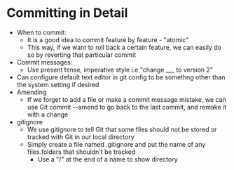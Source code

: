 # Committing in Detail
- When to commit:
    * It is a good idea to commit feature by feature - "atomic"
    * This way, if we want to roll back a certain feature, we can easily do so by reverting that particular commit
- Commit messages:
    - Use present tense, imperative style i.e "change ___ to version 2"
- Can configure default text editor in git config to be somethng other than the system setting if desired
- Amending
    * If we forget to add a file or make a commit message mistake, we can use Git commit --amend to go back to the last commit, and remake it with a change
- gitignore
    * We use gitignore to tell Git that some files should not be stored or tracked with Git in our local directory
    * Simply create a file named .gitignore and put the name of any files.folders that shouldn't be tracked
        - Use a "/" at the end of a name to show directory
